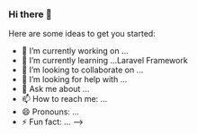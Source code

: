 ### Hi there 👋



Here are some ideas to get you started:

- 🔭 I’m currently working on ...
- 🌱 I’m currently learning ...Laravel Framework
- 👯 I’m looking to collaborate on ...
- 🤔 I’m looking for help with ...
- 💬 Ask me about ...
- 📫 How to reach me: ...
- 😄 Pronouns: ...
- ⚡ Fun fact: ...
-->
